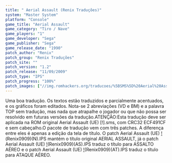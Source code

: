 ```yaml
---
title: " Aerial Assault (Renix Traduções)"
system: "Master System"
platform: "Console"
game_title: "Aerial Assault"
game_category: "Tiro / Nave"
game_players: "1"
game_developer: "Sega"
game_publisher: "Sega"
game_release_date: "1990"
patch_author: "Renix"
patch_group: "Renix Traduções"
patch_site: ""
patch_version: "1.2"
patch_release: "11/09/2009"
patch_type: "IPS"
patch_progress: "100%"
patch_images: ["//img.romhackers.org/traducoes/%5BSMS%5D%20Aerial%20Assault%20-%20Renix%20Tradu%C3%A7%C3%B5es%20-%201.png","//img.romhackers.org/traducoes/%5BSMS%5D%20Aerial%20Assault%20-%20Renix%20Tradu%C3%A7%C3%B5es%20-%202.png","//img.romhackers.org/traducoes/%5BSMS%5D%20Aerial%20Assault%20-%20Renix%20Tradu%C3%A7%C3%B5es%20-%203.png"]
---
```

Uma boa tradução. Os textos estão traduzidos e parcialmente acentuados, e os gráficos foram editados. Nota-se 2 abreviações (VD e BM) e a palavra TOP sem tradução, mas nada que atrapalhe o jogador ou que não possa ser resolvido em futuras versões da tradução.ATENÇÃO:Esta tradução deve ser aplicada na ROM original Aerial Assault (UE) [!].sms, com CRC32 ECF491CF e sem cabeçalho.O pacote de tradução vem com três patches. A diferença entre eles é apenas a edição da tela de título. O patch Aerial Assault (UE) [!](t-BR)(Renix0909)(N).IPS mantém o título original AERIAL ASSAULT, já o patch Aerial Assault (UE) [!](t-BR)(Renix0909)(AS).IPS traduz o título para ASSALTO AÉREO e o patch Aerial Assault (UE) [!](t-BR)(Renix0909)(AT).IPS traduz o título para ATAQUE AÉREO.